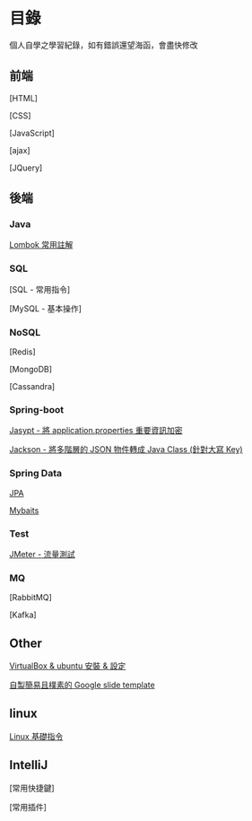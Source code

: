 # 目錄

個人自學之學習紀錄，如有錯誤還望海函，會盡快修改

## 前端

[HTML]

[CSS]

[JavaScript]

[ajax]

[JQuery]

## 後端

### Java

[Lombok 常用註解](./java/Lombok.md)

### SQL

[SQL - 常用指令]

[MySQL - 基本操作]

### NoSQL

[Redis]

[MongoDB]

[Cassandra]

### Spring-boot

[Jasypt - 將 application.properties 重要資訊加密](./spring-boot/spring-boot-jasypt.md)

[Jackson - 將多階層的 JSON 物件轉成 Java Class (針對大寫 Key)](./spring-boot/spring-boot-jackson.md)

### Spring Data

[JPA](./)

[Mybaits](./)

### Test

[JMeter - 流量測試](./test/JMeter.md)

### MQ

[RabbitMQ]

[Kafka]

## Other

[VirtualBox & ubuntu 安裝 & 設定](./other/VirtualBox.md)

[自製簡易且樸素的 Google slide template](./other/GoogleSlide.md)

## linux

[Linux 基礎指令](https://www.wongwonggoods.com/all-posts/linux/linux_basic/linux-ubuntu-terminal-basic/)

## IntelliJ

[常用快捷鍵]

[常用插件]

